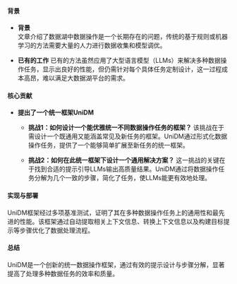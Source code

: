 #### 背景
- **背景**       
    文章介绍了数据湖中数据操作是一个长期存在的问题，传统的基于规则或机器学习的方法需要大量的人力进行数据收集和模型调优。

- **已有的工作**
    已有的方法虽然应用了大型语言模型（LLMs）来解决多种数据操作任务，显示出良好的性能，但仍需针对每个具体任务定制设计，这一过程成本高昂，难以满足大数据湖平台的需求。

#### 核心贡献
- **提出了一个统一框架UniDM**
    - **挑战1：如何设计一个能优雅统一不同数据操作任务的框架？**
        该挑战在于需设计一个既通用又能涵盖常见及新任务的框架。UniDM通过形式化数据操作任务，提供了一个能够简单扩展至新任务的统一框架。

    - **挑战2：如何在此统一框架下设计一个通用解决方案？**
        这一挑战的关键在于找到合适的提示引导LLMs输出高质量结果。UniDM通过将数据操作任务分解为几个一致的步骤，简化了任务，使LLMs能更有效地处理。

#### 实现与部署
UniDM框架经过多项基准测试，证明了其在多种数据操作任务上的通用性和最先进的性能。该框架通过自动提取相关上下文信息、转换上下文信息以及构建目标提示等步骤优化了数据处理流程。

#### 总结
UniDM是一个创新的统一数据操作框架，通过有效的提示设计与步骤分解，显著提高了处理多种数据任务的效率和质量。
